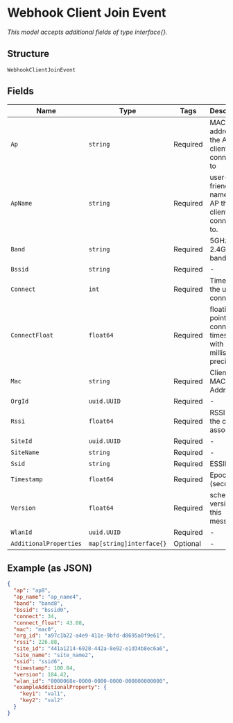 
# Webhook Client Join Event

*This model accepts additional fields of type interface{}.*

## Structure

`WebhookClientJoinEvent`

## Fields

| Name | Type | Tags | Description |
|  --- | --- | --- | --- |
| `Ap` | `string` | Required | MAC address of the AP the client connected to |
| `ApName` | `string` | Required | user-friendly name of the AP the client connected to. |
| `Band` | `string` | Required | 5GHz or 2.4GHz band |
| `Bssid` | `string` | Required | - |
| `Connect` | `int` | Required | Time when the user connects |
| `ConnectFloat` | `float64` | Required | floating point connect timestamp with millisecond precision |
| `Mac` | `string` | Required | Client's MAC Address |
| `OrgId` | `uuid.UUID` | Required | - |
| `Rssi` | `float64` | Required | RSSI when the client associated |
| `SiteId` | `uuid.UUID` | Required | - |
| `SiteName` | `string` | Required | - |
| `Ssid` | `string` | Required | ESSID |
| `Timestamp` | `float64` | Required | Epoch (seconds) |
| `Version` | `float64` | Required | schema version of this message |
| `WlanId` | `uuid.UUID` | Required | - |
| `AdditionalProperties` | `map[string]interface{}` | Optional | - |

## Example (as JSON)

```json
{
  "ap": "ap8",
  "ap_name": "ap_name4",
  "band": "band8",
  "bssid": "bssid0",
  "connect": 34,
  "connect_float": 43.08,
  "mac": "mac0",
  "org_id": "a97c1b22-a4e9-411e-9bfd-d8695a0f9e61",
  "rssi": 226.88,
  "site_id": "441a1214-6928-442a-8e92-e1d34b8ec6a6",
  "site_name": "site_name2",
  "ssid": "ssid6",
  "timestamp": 100.84,
  "version": 184.42,
  "wlan_id": "0000068e-0000-0000-0000-000000000000",
  "exampleAdditionalProperty": {
    "key1": "val1",
    "key2": "val2"
  }
}
```

